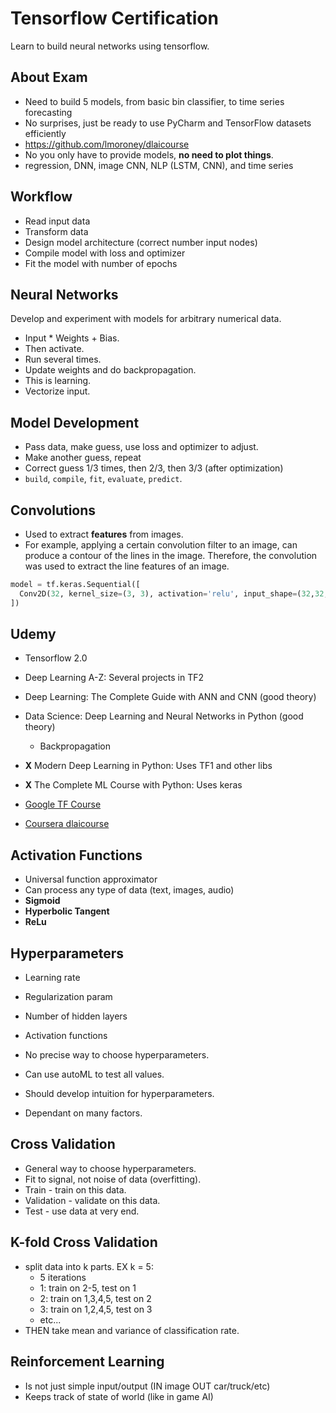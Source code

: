 # Tensorflow Certification #
Learn to build neural networks using tensorflow.


## About Exam ##
* Need to build 5 models, from basic bin classifier, to time series forecasting
* No surprises, just be ready to use PyCharm and TensorFlow
  datasets efficiently
* https://github.com/lmoroney/dlaicourse
* No you only have to provide models, **no need to plot things**.
* regression, DNN, image CNN, NLP (LSTM, CNN), and time series


## Workflow ##
* Read input data
* Transform data
* Design model architecture (correct number input nodes)
* Compile model with loss and optimizer
* Fit the model with number of epochs  


## Neural Networks ##
Develop and experiment with models for arbitrary numerical data.

* Input * Weights + Bias.
* Then activate.
* Run several times.
* Update weights and do backpropagation.
* This is learning.
* Vectorize input.


## Model Development ##
* Pass data, make guess, use loss and optimizer to adjust.
* Make another guess, repeat
* Correct guess 1/3 times, then 2/3, then 3/3 (after optimization)
* `build`, `compile`, `fit`, `evaluate`, `predict`.


## Convolutions ##
* Used to extract **features** from images.
* For example, applying a certain convolution filter to an image,
  can produce a contour of the lines in the image. Therefore,
  the convolution was used to extract the line features of an image.
```python
model = tf.keras.Sequential([
  Conv2D(32, kernel_size=(3, 3), activation='relu', input_shape=(32,32,3)))
])
```

## Udemy ##
* Tensorflow 2.0
* Deep Learning A-Z: Several projects in TF2
* Deep Learning: The Complete Guide with ANN and CNN (good theory)
* Data Science: Deep Learning and Neural Networks in Python (good theory)
    * Backpropagation

* **X** Modern Deep Learning in Python: Uses TF1 and other libs
* **X** The Complete ML Course with Python: Uses keras
* [Google TF Course](https://developers.google.com/machine-learning/crash-course/first-steps-with-tensorflow)
* [Coursera dlaicourse](https://github.com/lmoroney/dlaicourse)


## Activation Functions ##
* Universal function approximator
* Can process any type of data (text, images, audio)
* **Sigmoid**
* **Hyperbolic Tangent**
* **ReLu**


## Hyperparameters ##
* Learning rate
* Regularization param
* Number of hidden layers
* Activation functions

* No precise way to choose hyperparameters.
* Can use autoML to test all values.
* Should develop intuition for hyperparameters.
* Dependant on many factors.


## Cross Validation ##
* General way to choose hyperparameters.
* Fit to signal, not noise of data (overfitting).
* Train - train on this data.
* Validation - validate on this data.
* Test - use data at very end.


## K-fold Cross Validation ##
* split data into k parts. EX k = 5:
    * 5 iterations
    * 1: train on 2-5, test on 1
    * 2: train on 1,3,4,5, test on 2
    * 3: train on 1,2,4,5, test on 3
    * etc...
* THEN take mean and variance of classification rate.


## Reinforcement Learning ##
* Is not just simple input/output (IN image OUT car/truck/etc)
* Keeps track of state of world (like in game AI)